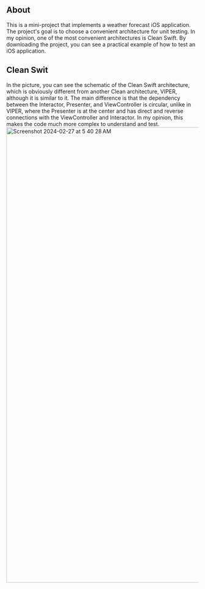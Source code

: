## About
This is a mini-project that implements a weather forecast iOS application. The project's goal is to choose a convenient architecture for unit testing. In my opinion, one of the most convenient architectures is Clean Swift. By downloading the project, you can see a practical example of how to test an iOS application.

## Clean Swit
In the picture, you can see the schematic of the Clean Swift architecture, which is obviously different from another Clean architecture, VIPER, although it is similar to it. The main difference is that the dependency between the Interactor, Presenter, and ViewController is circular, unlike in VIPER, where the Presenter is at the center and has direct and reverse connections with the ViewController and Interactor. In my opinion, this makes the code much more complex to understand and test.
<img width="1190" alt="Screenshot 2024-02-27 at 5 40 28 AM" src="https://github.com/argonRM/TheWeatherExample/assets/39482176/038b156b-6933-4d91-8c1b-15a488995145">
